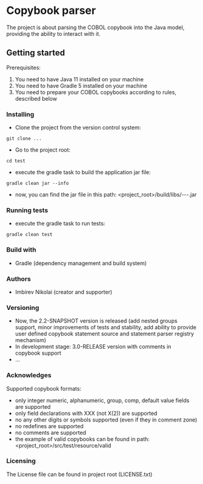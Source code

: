 # Copybook parser

The project is about parsing the COBOL copybook into the Java model, providing the ability to interact with it.

## Getting started

Prerequisites:

1. You need to have Java 11 installed on your machine
2. You need to have Gradle 5 installed on your machine
3. You need to prepare your COBOL copybooks according to rules, described below

### Installing

- Clone the project from the version control system:

`git clone ...`

- Go to the project root:

`cd test`

- execute the gradle task to build the application jar file:

`gradle clean jar --info`

- now, you can find the jar file in this path: <project_root>/build/libs/---.jar

### Running tests

- execute the gradle task to run tests:

`gradle clean test` 

### Build with

- Gradle (dependency management and build system)

### Authors

- Imbirev Nikolai (creator and supporter)

### Versioning

- Now, the 2.2-SNAPSHOT version is released (add nested groups support, minor improvements of tests and stability,
add ability to provide user defined copybook statement source and statement parser registry mechanism)
- In development stage: 3.0-RELEASE version with comments in copybook support
- ...

### Acknowledges

Supported copybook formats:

- only integer numeric, alphanumeric, group, comp, default value fields are supported
- only field declarations with XXX (not X(2)) are supported
- no any other digits or symbols supported (even if they in comment zone)
- no redefines are supported
- no comments are supported
- the example of valid copybooks can be found in path: <project_root>/src/test/resource/valid

### Licensing

The License file can be found in project root (LICENSE.txt)